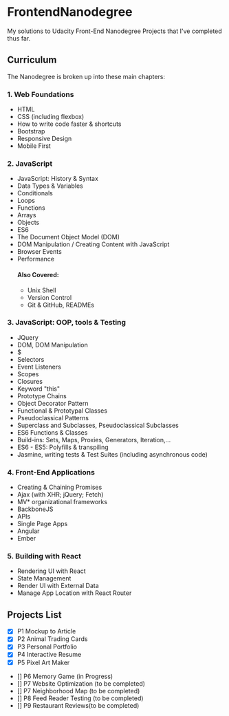 # FrontendNanodegree
My solutions to Udacity Front-End Nanodegree Projects that I've completed thus far.

## Curriculum
The Nanodegree is broken up into these main chapters:
### 1. Web Foundations
  - HTML  
  - CSS  (including flexbox)
  - How to write code faster & shortcuts
  - Bootstrap  
  - Responsive Design   
  - Mobile First
  
### 2. JavaScript
  - JavaScript: History & Syntax  
  - Data Types & Variables  
  - Conditionals  
  - Loops  
  - Functions  
  - Arrays  
  - Objects
  - ES6
  - The Document Object Model (DOM)
  - DOM Manipulation / Creating Content with JavaScript
  - Browser Events
  - Performance
    #### Also Covered:
    - Unix Shell
    - Version Control
    - Git & GitHub, READMEs

### 3. JavaScript: OOP, tools & Testing
  - JQuery
  - DOM, DOM Manipulation
  - $
  - Selectors
  - Event Listeners
  - Scopes
  - Closures
  - Keyword "this"
  - Prototype Chains
  - Object Decorator Pattern
  - Functional & Prototypal Classes
  - Pseudoclassical Patterns
  - Superclass and Subclasses, Pseudoclassical Subclasses
  - ES6 Functions & Classes
  - Build-ins: Sets, Maps, Proxies, Generators, Iteration,...
  - ES6 - ES5: Polyfills & transpiling
  - Jasmine, writing tests & Test Suites (including asynchronous code)
  
  ### 4. Front-End Applications
  - Creating & Chaining Promises
  - Ajax (with XHR; jQuery; Fetch)
  - MV* organizational frameworks
  - BackboneJS
  - APIs
  - Single Page Apps
  - Angular
  - Ember
  
  ### 5. Building with React
  - Rendering UI with React
  - State Management
  - Render UI with External Data
  - Manage App Location with React Router



## Projects List
- [x] P1 Mockup to Article
- [x] P2 Animal Trading Cards
- [x] P3 Personal Portfolio
- [x] P4 Interactive Resume
- [x] P5 Pixel Art Maker
- [] P6 Memory Game (in Progress)
- [] P7 Website Optimization (to be completed)
- [] P7 Neighborhood Map (to be completed)
- [] P8 Feed Reader Testing (to be completed)
- [] P9 Restaurant Reviews(to be completed)

